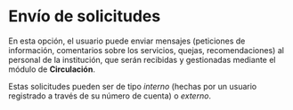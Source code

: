 # Envío de solicitudes
En esta opción, el usuario puede enviar mensajes
(peticiones de información, comentarios sobre los servicios, quejas,
recomendaciones) al personal de la institución, que serán recibidas y
gestionadas mediante el módulo de **Circulación**.

Estas solicitudes pueden ser de tipo *interno* (hechas por un usuario
registrado a través de su número de cuenta) o *externo*.
